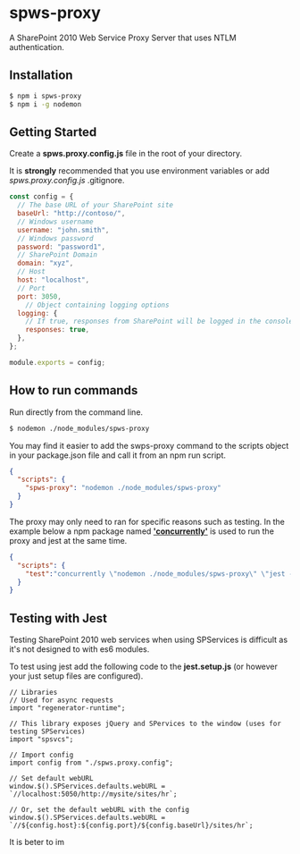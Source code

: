 # spws-proxy

A SharePoint 2010 Web Service Proxy Server that uses NTLM authentication.


## Installation

```bash
$ npm i spws-proxy
$ npm i -g nodemon
```

## Getting Started

Create a **spws.proxy.config.js** file in the root of your directory.

It is **strongly** recommended that you use environment variables or add *spws.proxy.config.js* .gitignore.

```javascript
const config = {
  // The base URL of your SharePoint site
  baseUrl: "http://contoso/",
  // Windows username
  username: "john.smith",
  // Windows password
  password: "password1",
  // SharePoint Domain
  domain: "xyz",
  // Host
  host: "localhost",
  // Port
  port: 3050,
    // Object containing logging options
  logging: {
    // If true, responses from SharePoint will be logged in the console
    responses: true,
  },
};

module.exports = config;
```

## How to run commands

Run directly from the command line.

```bash
$ nodemon ./node_modules/spws-proxy
```

You may find it easier to add the swps-proxy command to the scripts object in your package.json file and call it from an npm run script.

```json
{
  "scripts": {
    "spws-proxy": "nodemon ./node_modules/spws-proxy"
  }
}
```

The proxy may only need to ran for specific reasons such as testing. In the example below a npm package named **['concurrently'](https://www.npmjs.com/package/concurrently)** is used to run the proxy and jest at the same time.

```json
{
  "scripts": {
    "test":"concurrently \"nodemon ./node_modules/spws-proxy\" \"jest --watch\"",
  }
}
```

## Testing with Jest

Testing SharePoint 2010 web services when using SPServices is difficult as it's not designed to with es6 modules.

To test using jest add the following code to the **jest.setup.js** (or however your just setup files are configured).

```
// Libraries
// Used for async requests
import "regenerator-runtime";

// This library exposes jQuery and SPervices to the window (uses for testing SPServices)
import "spsvcs";

// Import config
import config from "./spws.proxy.config";

// Set default webURL
window.$().SPServices.defaults.webURL = `//localhost:5050/http://mysite/sites/hr`;

// Or, set the default webURL with the config
window.$().SPServices.defaults.webURL = `//${config.host}:${config.port}/${config.baseUrl}/sites/hr`;

```

It is beter to im